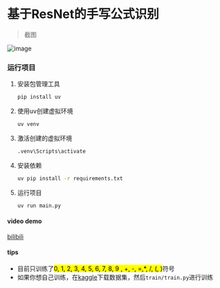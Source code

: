 # 基于ResNet的手写公式识别
> 截图

![image](https://github.com/tansen87/HandwrittenFormulaRecognition/assets/98570790/13bf3de4-c238-4aa4-b6e2-23e6808ee08e)

### 运行项目

1. 安装包管理工具

   ```bash
   pip install uv
   ```

2. 使用uv创建虚拟环境

   ```bash
   uv venv
   ```

3. 激活创建的虚拟环境

   ```bash
   .venv\Scripts\activate
   ```

4. 安装依赖

   ```bash
   uv pip install -r requirements.txt
   ```

5. 运行项目

   ```bash
   uv run main.py
   ```

#### video demo
[bilibili](https://www.bilibili.com/video/BV1Qa411f7dB/?spm_id_from=333.999.0.0&vd_source=5ee5270944c6e7a459e1311330bf455c)
#### tips
* 目前只训练了<mark>0, 1, 2, 3, 4, 5, 6, 7, 8, 9 , +, -, =,*, /, (, )</mark>符号
* 如果你想自己训练，在[kaggle](https://www.kaggle.com/xainano/handwrittenmathsymbols)下载数据集，然后`train/train.py`进行训练
